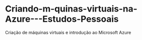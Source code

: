 # Criando-m-quinas-virtuais-na-Azure---Estudos-Pessoais
Criação de máquinas virtuais e introdução ao Microsoft Azure
